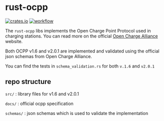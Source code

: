 # rust-ocpp

[![crates.io](https://img.shields.io/crates/v/rust-ocpp.svg)](https://crates.io/crates/rust-ocpp)
[![workflow](https://img.shields.io/github/workflow/status/codelabsab/rust-ocpp/Rust)](https://github.com/codelabsab/rust-ocpp/actions)

The `rust-ocpp` libs implements the Open Charge Point Protocol
used in charging stations. You can read more on the official [Open Charge Alliance](https://www.openchargealliance.org/) website.

Both OCPP v1.6 and v2.0.1 are implemented and validated using the official json schemas from Open Charge Alliance.

You can find the tests in `schema_validation.rs` for both `v.1.6` and `v2.0.1`

## repo structure

`src/` : library files for v1.6 and v2.0.1

`docs/` : official ocpp specification

`schemas/` : json schemas which is used to validate the implementation

